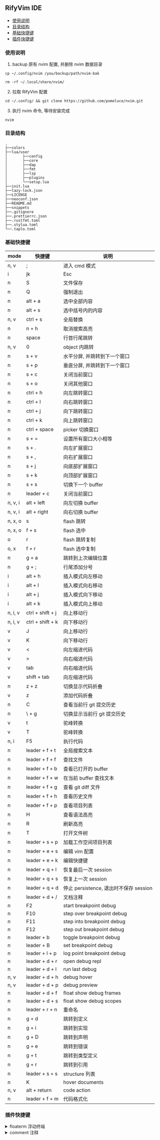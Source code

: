 ## RifyVim IDE

<!-- markdown-toc GFM -->

* [使用说明](#使用说明)
* [目录结构](#目录结构)
* [基础快捷键](#基础快捷键)
* [插件快捷键](#插件快捷键)

<!-- markdown-toc -->

### 使用说明

1. backup 原有 nvim 配置, 并删除 nvim 数据目录

```
cp ~/.config/nvim /you/backup/path/nvim-bak

rm -rf ~/.local/share/nvim/
```

2. 拉取 RifyVim 配置

```shell
cd ~/.config/ && git clone https://github.com/pomeluce/nvim.git
```

3. 执行 nvim 命令, 等待安装完成

```
nvim
```

### 目录结构

```
.
├──colors
├──lua/user
│       ├──config
│       ├──core
│       ├──dap
│       ├──fmt
│       ├──lsp
│       ├──plugins
│       └──setup.lua
├──init.lua
├──lazy-lock.json
├──LICENSE
├──neoconf.json
├──README.md
├──snippets
├──.gitignore
├──.prettierrc.json
├──.rustfmt.toml
├──.stylua.toml
└──.taplo.toml
```

### 基础快捷键

| mode    | 快捷键           | 说明                                   |
| ------- | ---------------- | -------------------------------------- |
| n, v    | ;                | 进入 cmd 模式                          |
| i       | jk               | Esc                                    |
| n       | S                | 文件保存                               |
| n       | Q                | 强制退出                               |
| n       | alt + a          | 选中全部内容                           |
| n       | alt + s          | 选中括号内的内容                       |
| n, v    | ctrl + s         | 全局替换                               |
| n       | n + h            | 取消搜索高亮                           |
| n       | space            | 行首行尾跳转                           |
| n, v    | 0                | object 内跳转                          |
| n       | s + v            | 水平分屏, 并跳转到下一个窗口           |
| n       | s + p            | 垂直分屏, 并跳转到下一个窗口           |
| n       | s + c            | 关闭当前窗口                           |
| n       | s + o            | 关闭其他窗口                           |
| n       | ctrl + h         | 向左跳转窗口                           |
| n       | ctrl + l         | 向右跳转窗口                           |
| n       | ctrl + j         | 向下跳转窗口                           |
| n       | ctrl + k         | 向上跳转窗口                           |
| n       | ctrl + space     | picker 切换窗口                        |
| n       | s + =            | 设置所有窗口大小相等                   |
| n       | s + .            | 向左扩展窗口                           |
| n       | s + ,            | 向右扩展窗口                           |
| n       | s + j            | 向底部扩展窗口                         |
| n       | s + k            | 向顶部扩展窗口                         |
| n       | s + s            | 切换下一个 buffer                      |
| n       | leader + c       | 关闭当前窗口                           |
| n, v, i | alt + left       | 向左切换 buffer                        |
| n, v, i | alt + right      | 向右切换 buffer                        |
| n, x, o | s                | flash 跳转                             |
| n, x, o | f + s            | flash 选中                             |
| o       | r                | flash 跳转复制                         |
| o, x    | f + r            | flash 选中复制                         |
| n       | g + a            | 跳转到上次编辑位置                     |
| n       | g + ;            | 行尾添加分号                           |
| i       | alt + h          | 插入模式向左移动                       |
| i       | alt + l          | 插入模式向右移动                       |
| i       | alt + j          | 插入模式向下移动                       |
| i       | alt + k          | 插入模式向上移动                       |
| n, i, v | ctrl + shift + j | 向上移动行                             |
| n, i, v | ctrl + shift + k | 向下移动行                             |
| v       | J                | 向上移动行                             |
| v       | K                | 向下移动行                             |
| v       | <                | 向左缩进代码                           |
| v       | >                | 向右缩进代码                           |
| v       | tab              | 向右缩进代码                           |
| v       | shift + tab      | 向左缩进代码                           |
| n       | z + z            | 切换显示代码折叠                       |
| v       | z                | 添加代码折叠                           |
| n       | C                | 查看当前行 git 提交历史                |
| n       | \ + g            | 切换显示当前行 git 提交历史            |
| v       | t                | 驼峰转换                               |
| v       | T                | 驼峰转换                               |
| n, i    | F5               | 执行代码                               |
| n       | leader + f + t   | 全局搜索文本                           |
| n       | leader + f + f   | 查找文件                               |
| n       | leader + f + b   | 查看已打开的 buffer                    |
| n       | leader + f + w   | 在当前 buffer 查找文本                 |
| n       | leader + f + g   | 查看 git diff 文件                     |
| n       | leader + f + h   | 查看历史文件                           |
| n       | leader + f + p   | 查看项目列表                           |
| n       | H                | 查看语法高亮                           |
| n       | R                | 刷新高亮                               |
| n       | T                | 打开文件树                             |
| n       | leader + s + p   | 加载工作空间项目列表                   |
| n       | leader + e + s   | 编辑 vim 配置                          |
| n       | leader + e + k   | 编辑快捷键                             |
| n       | leader + q + l   | 恢复最后一次 session                   |
| n       | leader + q + s   | 恢复上一次 session                     |
| n       | leader + q + d   | 停止 persistence, 退出时不保存 session |
| n       | leader + d + /   | 文档注释                               |
| n       | F2               | start breakpoint debug                 |
| n       | F10              | step over breakpoint debug             |
| n       | F11              | step into breakpoint debug             |
| n       | F12              | step out breakpoint debug              |
| n       | leader + b       | toggle breakpoint debug                |
| n       | leader + B       | set breakpoint debug                   |
| n       | leader + l + p   | log point breakpoint debug             |
| n       | leader + d + r   | open debug repl                        |
| n       | leader + d + l   | run last debug                         |
| n, v    | leader + d + h   | debug hover                            |
| n, v    | leader + d + p   | debug preview                          |
| n       | leader + d + f   | float show debug frames                |
| n       | leader + d + s   | float show debug scopes                |
| n       | leader + r + n   | 重命名                                 |
| n       | g + d            | 跳转到定义                             |
| n       | g + i            | 跳转到实现                             |
| n       | g + D            | 跳转到声明                             |
| n       | g + e            | 跳转到错误                             |
| n       | g + t            | 跳转到类型定义                         |
| n       | g + r            | 跳转到引用                             |
| n       | leader + s + s   | structure 列表                         |
| n       | K                | hover documents                        |
| n, v    | alt + return     | code action                            |
| n       | leader + f + m   | 代码格式化                             |

### 插件快捷键

<details>
<summary style="cursor: pointer;">floaterm 浮动终端</summary>

| mode | 快捷键   | 说明                   |
| ---- | -------- | ---------------------- |
| n    | ctrl + b | 打开数据库 ui          |
| n    | ctrl + p | 打开 ranger 文件管理器 |
| n    | ctrl + t | 打开浮动终端           |

</details>

<details>
<summary style="cursor: pointer;">comment 注释</summary>

| mode  | 快捷键              | 说明     |
| ----- | ------------------- | -------- |
| n, v  | leader + /          | 单行注释 |
| n , v | leader + leader + / | 多行注释 |

</details>
